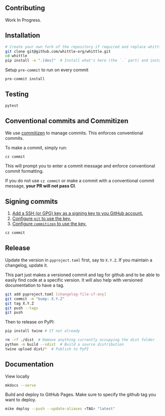 ## Contributing

Work In Progress.


## Installation

```bash
# Create your own fork of the repository if required and replace whittle-org with your username
git clone git@github.com/whittle-org/whittle.git
cd whittle
pip install -e ".[dev]"  # Install what's here (the `.` part) and install the extra dev dependancies
```

Setup `pre-commit` to run on every commit

```bash
pre-commit install
```

## Testing

```bash
pytest
```

## Conventional commits and Commitizen

We use [commitizen](https://commitizen-tools.github.io/commitizen/) to manage commits.
This enforces conventional commits.

To make a commit, simply run:

```bash
cz commit
```

This will prompt you to enter a commit message and enforce conventional commit formatting.

If you do not use `cz commit` or make a commit with a conventional commit message, **your PR will not pass CI**.


## Signing commits

1. [Add a SSH (or GPG) key as a signing key to you GitHub account.](https://docs.github.com/en/authentication/managing-commit-signature-verification/about-commit-signature-verification#ssh-commit-signature-verification)
2. [Configure `git` to use the key.](https://docs.github.com/en/authentication/managing-commit-signature-verification/telling-git-about-your-signing-key#telling-git-about-your-ssh-key)
3. [Configure `commitizen` to use the key.](https://commitizen-tools.github.io/commitizen/config/#signing-commits)


```bash
cz commit
```

## Release

Update the version in `pyproject.toml` first, say to `X.Y.Z`.
If you maintain a changelog, update it.

This part just makes a versioned commit and tag for github and to be able to easily
find code at a specific version. It will also help with versioned documentation to have a tag.

```bash
git add pyproject.toml [changelog-file-if-any]
git commit -m "bump: X.Y.Z"
git tag X.Y.Z
git push --tags
git push
```

Then to release on PyPI:

```bash
pip install twine # If not already

rm -rf ./dist  # Remove anything currently occupying the dist folder
python -m build --sdist  # Build a source distribution
twine upload dist/*  # Publish to PyPI
```

## Documentation

View locally

```bash
mkdocs --serve
```

Build and deploy to GitHub Pages.
Make sure to specify the github tag you want to deploy.

```bash
mike deploy --push --update-aliases <TAG> "latest"
```
